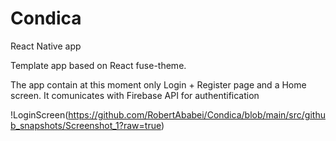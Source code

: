 # Condica
React Native app

Template app based on React fuse-theme.

The app contain at this moment only Login + Register page and a Home screen.
It comunicates with Firebase API for authentification

!LoginScreen(https://github.com/RobertAbabei/Condica/blob/main/src/github_snapshots/Screenshot_1?raw=true)
